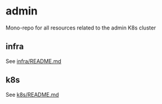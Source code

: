 # admin

Mono-repo for all resources related to the admin K8s cluster

## infra

See [infra/README.md](infra/README.md)

## k8s

See [k8s/README.md](k8s/README.md)
